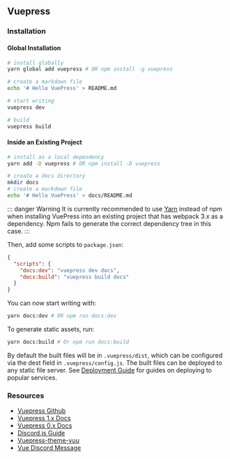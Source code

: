 ## Vuepress

### Installation

#### Global Installation
```sh
# install globally
yarn global add vuepress # OR npm install -g vuepress

# create a markdown file
echo '# Hello VuePress' > README.md

# start writing
vuepress dev

# build
vuepress build
```
#### Inside an Existing Project
```sh
# install as a local dependency
yarn add -D vuepress # OR npm install -D vuepress

# create a docs directory
mkdir docs
# create a markdown file
echo '# Hello VuePress' > docs/README.md
```
::: danger Warning
It is currently recommended to use [Yarn](https://yarnpkg.com/en/) instead of npm when installing VuePress into an existing project 
that has webpack 3.x as a dependency. Npm fails to generate the correct dependency tree in this case.
:::

Then, add some scripts to `package.json`:
```json
{
  "scripts": {
    "docs:dev": "vuepress dev docs",
    "docs:build": "vuepress build docs"
  }
}
```

You can now start writing with:
```sh
yarn docs:dev # OR npm run docs:dev
```
To generate static assets, run:
```sh
yarn docs:build # Or npm run docs:build
```
By default the built files will be in `.vuepress/dist`, which can be configured via the dest field in `.vuepress/config.js`. 
The built files can be deployed to any static file server. 
See [Deployment Guide](https://v1.vuepress.vuejs.org/guide/deploy.html) for guides on deploying to popular services.

### Resources
- [Vuepress Github](https://github.com/vuejs/vuepress)
- [Vuepress 1.x Docs](https://v1.vuepress.vuejs.org/)
- [Vuepress 0.x Docs](https://vuepress.vuejs.org/)
- [Discord.js Guide ](https://discordjs.guide/)
- [Vuepress-theme-yuu](https://github.com/Danktuary/vuepress-theme-yuu)
- [Vue Discord Message](https://github.com/Danktuary/vue-discord-message)

